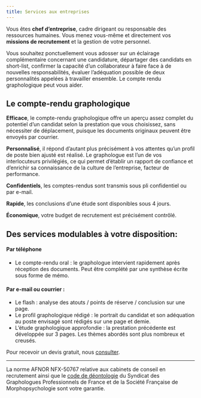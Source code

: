 ```yaml
---
title: Services aux entreprises
---
```

Vous êtes **chef d’entreprise**, cadre dirigeant ou responsable des ressources humaines.
Vous menez vous-même et directement vos **missions de recrutement** et la gestion de votre personnel.

Vous souhaitez ponctuellement vous adosser sur un éclairage complémentaire concernant une candidature, départager des candidats en short-list, confirmer la capacité d’un collaborateur à faire face à de nouvelles responsabilités, évaluer l’adéquation possible de deux personnalités appelées à travailler ensemble. Le compte rendu graphologique peut vous aider.

## Le compte-rendu graphologique

**Efficace**, le compte-rendu graphologique offre un aperçu assez complet du potentiel d’un candidat selon la prestation que vous choisissez, sans nécessiter de déplacement, puisque les documents originaux peuvent être envoyés par courrier.

**Personnalisé**, il répond d’autant plus précisément à vos attentes qu’un profil de poste bien ajusté est réalisé. Le graphologue est l’un de vos interlocuteurs privilégiés, ce qui permet d’établir un rapport de confiance et d’enrichir sa connaissance de la culture de l’entreprise, facteur de performance.

**Confidentiels**, les comptes-rendus sont transmis sous pli confidentiel ou par e-mail.

**Rapide**, les conclusions d’une étude sont disponibles sous 4 jours.

**Économique**, votre budget de recrutement est précisément contrôlé.

## Des services modulables à votre disposition:

#### Par téléphone

* Le compte-rendu oral : le graphologue intervient rapidement après réception des documents. Peut être complété par une synthèse écrite sous forme de mémo.

#### Par e-mail ou courrier :

* Le flash : analyse des atouts / points de réserve / conclusion sur une page.
* Le profil graphologique rédigé : le portrait du candidat et son adéquation au poste envisagé sont rédigés sur une page et demie.
* L’étude graphologique approfondie : la prestation précédente est développée sur 3 pages. Les thèmes abordés sont plus nombreux et creusés.

Pour recevoir un devis gratuit, nous  <a href="mailto:semaphore@mailo.com"> consulter</a>.

<div class="my-8"> 

- - -

La norme AFNOR <a href="doc/AFNOR.pdf"><i class="fa fa-file-pdf-o" aria-hidden="true"></i></a> NFX-50767 relative aux cabinets de conseil en recrutement ainsi que le <a href="http://www.graphologie.asso.fr/index.php?id=53">code de déontologie</a> du Syndicat des Graphologues Professionnels de France et de la Société Française de Morphopsychologie sont votre garantie.

<div>